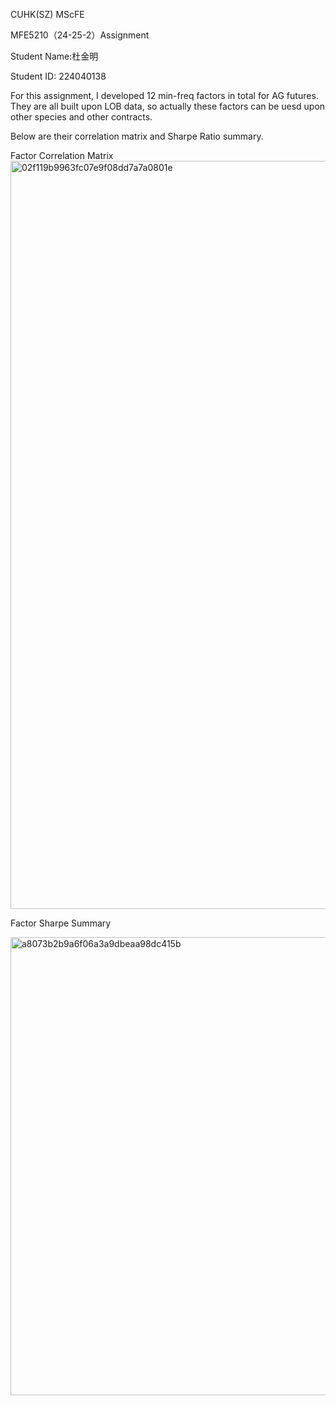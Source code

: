 CUHK(SZ) MScFE

MFE5210（24-25-2）Assignment

Student Name:杜金明

Student ID: 224040138

For this assignment, I developed 12 min-freq factors in total for AG futures. They are all built upon LOB data, so actually these factors can be uesd upon other species and other contracts.

Below are their correlation matrix and Sharpe Ratio summary.


Factor Correlation Matrix 
<img width="1197" alt="02f119b9963fc07e9f08dd7a7a0801e" src="https://github.com/user-attachments/assets/8ec8fa34-a566-40cf-a057-217d937ababd" />



Factor Sharpe Summary

<img width="733" alt="a8073b2b9a6f06a3a9dbeaa98dc415b" src="https://github.com/user-attachments/assets/b0c7357d-fba4-4557-a105-a77c22dee46b" />

